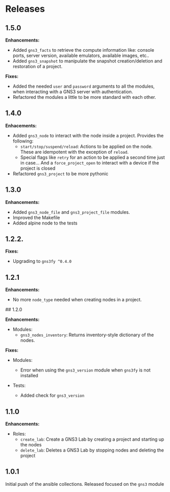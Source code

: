 # Releases

## 1.5.0

**Enhancements:**

- Added `gns3_facts` to retrieve the compute information like: console ports, server version, available emulators, available images, etc..
- Added `gns3_snapshot` to manipulate the snapshot creation/deletion and restoration of a project.

**Fixes:**

- Added the needed `user` and `password` arguments to all the modules, when interacting with a GNS3 server with authentication.
- Refactored the modules a little to be more standard with each other.

## 1.4.0

**Enhacements:**

- Added `gns3_node` to interact with the node inside a project. Provides the following:
    - `start/stop/suspend/reload`: Actions to be applied on the node. These are idempotent with the exception of `reload`.
    - Special flags like `retry` for an action to be applied a second time just in case... And a `force_project_open` to interact with a device if the project is closed
- Refactored `gns3_project` to be more pythonic

## 1.3.0

**Enhancements:**

- Added `gns3_node_file` and `gns3_project_file` modules.
- Improved the Makefile
- Added alpine node to the tests

## 1.2.2.

**Fixes:**

- Upgrading to `gns3fy ^0.4.0`

## 1.2.1

**Enhancements:**

- No more `node_type` needed when creating nodes in a project.

## 1.2.0

**Enhancements:**

- Modules:
    - `gns3_nodes_inventory`: Returns inventory-style dictionary of the nodes.

**Fixes:**

- Modules:
    - Error when using the `gns3_version` module when `gns3fy` is not installed

- Tests:
    - Added check for `gns3_version`

## 1.1.0

**Enhancements:**

- Roles:
    - `create_lab`: Create a GNS3 Lab by creating a project and starting up the nodes
    - `delete_lab`: Deletes a GNS3 Lab by stopping nodes and deleting the project

## 1.0.1

Initial push of the ansible collections. Released focused on the `gns3` module
